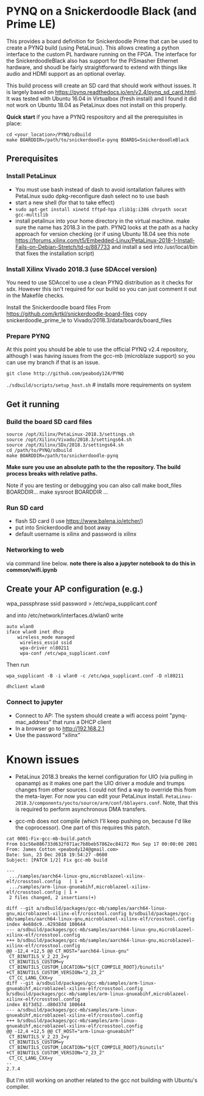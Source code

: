 # PYNQ on a Snickerdoodle Black (and Prime LE)

This provides a board definition for Snickerdoodle Prime that can be used to create a PYNQ build (using PetaLinux). This allows creating a python interface to the custom PL hardware running on the FPGA. The interface for the SnickerdoodleBlack also has support for the PiSmasher Ethernet hardware, and shoudl be fairly straightforward to extend with things like audio and HDMI support as an optional overlay.

This build process will create an SD card that should work without issues. It is largely based on https://pynq.readthedocs.io/en/v2.4/pynq_sd_card.html. It was tested with Ubuntu 16.04 in Virtualbox (fresh install) and I found it did not work on Ubuntu 18.04 as PetaLinux does not install on this properly.

**Quick start** if you have a PYNQ respository and all the prerequisites in place:
```
cd <your_location>/PYNQ/sdbuild
make BOARDDIR=/path/to/snickerdoodle-pynq BOARDS=SnickerdoodleBlack
```

## Prerequisites
### Install PetaLinux

* You must use bash instead of dash to avoid isntallation failures with PetaLinux
    sudo dpkg-reconfigure dash
        select no to use bash
* start a new shell (for that to take effect)
* ```sudo apt-get install xinetd tftpd-hpa zlib1g:i386 chrpath socat gcc-multilib```
* install petalinux into your home directory in the virtual machine. make sure the name has 2018.3 in the path. PYNQ looks at the path as a hacky approach for version checking (or if using Ubuntu 18.04 see this note https://forums.xilinx.com/t5/Embedded-Linux/PetaLinux-2018-1-Install-Fails-on-Debian-Stretch/td-p/887733 and install a sed into /usr/local/bin that fixes the installation script)


### Install Xilinx Vivado 2018.3 (use SDAccel version)

You need to use SDAccel to use a clean PYNQ distribution as it checks for sdx. However this isn't required for our build so you can just comment it out in the Makefile checks.

Install the Snickerdoodle board files
From https://github.com/krtkl/snickerdoodle-board-files
copy snickerdoodle_prime_le to Vivado/2018.3/data/boards/board_files

### Prepare PYNQ

At this point you should be able to use the official PYNQ v2.4 repository, although I was having issues from the gcc-mb (microblaze support) so you can use my branch if that is an issue. 

```git clone http://github.com/peabody124/PYNQ```

```./sdbuild/scripts/setup_host.sh```                                # installs more requirements on system

## Get it running
### Build the board SD card files

    source /opt/Xilinx/PetaLinux-2018.3/settings.sh
    source /opt/Xilinx/Vivado/2018.3/settings64.sh
    source /opt/Xilinx/SDx/2018.3/settings64.sh
    cd /path/to/PYNQ/sdbuild
    make BOARDDIR=/path/to/snickerdoodle-pynq

**Make sure you use an absolute path to the the repository. The build process breaks with relative paths.**

Note if you are testing or debugging you can also call
    make boot_files BOARDDIR...
    make sysroot BOARDDIR ...

### Run SD card
* flash SD card (I use https://www.balena.io/etcher/)
* put into Snickerdoodle and boot away
* default username is xilinx and password is xilinx

### Networking to web
via command line below. **note there is also a jupyter notebook to do this in common/wifi.ipynb**

## Create your AP configuration (e.g.)
wpa_passphrase ssid password > /etc/wpa_supplicant.conf

and into /etc/network/interfaces.d/wlan0 write
```
auto wlan0
iface wlan0 inet dhcp
    wireless_mode managed
     wireless_essid ssid
     wpa-driver nl80211
     wpa-conf /etc/wpa_supplicant.conf
```

Then run

```wpa_supplicant -B -i wlan0 -c /etc/wpa_supplicant.conf -D nl80211```

```dhclient wlan0```

### Connect to jupyter

* Connect to AP: The system should create a wifi access point "pynq-mac_address" that runs a DHCP client
* In a browser go to http://192.168.2.1
* Use the password "xilinx"

# Known issues

* PetaLinux 2018.3 breaks the kernel configuration for UIO (via pulling in opanamp) as it makes one part the UIO driver a module and trumps changes from other sources. I could not find a way to override this from the meta-layer. For now you can edit your PetaLinux install. ```PetaLinxu-2018.3/components/yocto/source/arm/conf/bblayers.conf```. Note, that this is required to perform asynchronous DMA transfers.

* gcc-mb does not compile (which I'll keep pushing on, because I'd like the coprocessor). One part of this requires this patch.
```
cat 0001-Fix-gcc-mb-build.patch 
From b1c56e886733d632f071ac7b8beb57862ec84172 Mon Sep 17 00:00:00 2001
From: James Cotton <peabody124@gmail.com>
Date: Sun, 23 Dec 2018 19:54:27 -0600
Subject: [PATCH 1/2] Fix gcc-mb build

---
 .../samples/aarch64-linux-gnu,microblazeel-xilinx-elf/crosstool.config   | 1 +
 .../samples/arm-linux-gnueabihf,microblazeel-xilinx-elf/crosstool.config | 1 +
 2 files changed, 2 insertions(+)

diff --git a/sdbuild/packages/gcc-mb/samples/aarch64-linux-gnu,microblazeel-xilinx-elf/crosstool.config b/sdbuild/packages/gcc-mb/samples/aarch64-linux-gnu,microblazeel-xilinx-elf/crosstool.config
index 4e68dc9..42938dd 100644
--- a/sdbuild/packages/gcc-mb/samples/aarch64-linux-gnu,microblazeel-xilinx-elf/crosstool.config
+++ b/sdbuild/packages/gcc-mb/samples/aarch64-linux-gnu,microblazeel-xilinx-elf/crosstool.config
@@ -12,4 +12,5 @@ CT_HOST="aarch64-linux-gnu"
 CT_BINUTILS_V_2_23_2=y
 CT_BINUTILS_CUSTOM=y
 CT_BINUTILS_CUSTOM_LOCATION="${CT_COMPILE_ROOT}/binutils"
+CT_BINUTILS_CUSTOM_VERSION="2_23_2"
 CT_CC_LANG_CXX=y
diff --git a/sdbuild/packages/gcc-mb/samples/arm-linux-gnueabihf,microblazeel-xilinx-elf/crosstool.config b/sdbuild/packages/gcc-mb/samples/arm-linux-gnueabihf,microblazeel-xilinx-elf/crosstool.config
index 81f3d52..d80d37d 100644
--- a/sdbuild/packages/gcc-mb/samples/arm-linux-gnueabihf,microblazeel-xilinx-elf/crosstool.config
+++ b/sdbuild/packages/gcc-mb/samples/arm-linux-gnueabihf,microblazeel-xilinx-elf/crosstool.config
@@ -12,4 +12,5 @@ CT_HOST="arm-linux-gnueabihf"
 CT_BINUTILS_V_2_23_2=y
 CT_BINUTILS_CUSTOM=y
 CT_BINUTILS_CUSTOM_LOCATION="${CT_COMPILE_ROOT}/binutils"
+CT_BINUTILS_CUSTOM_VERSION="2_23_2"
 CT_CC_LANG_CXX=y
-- 
2.7.4
```

But I'm still working on another related to the gcc not building with Ubuntu's compiler.
